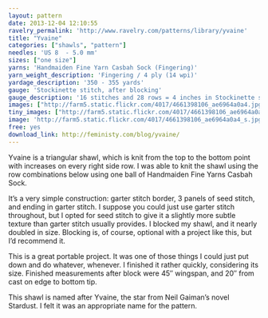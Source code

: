 ```yaml
---
layout: pattern
date: 2013-12-04 12:10:55
ravelry_permalink: 'http://www.ravelry.com/patterns/library/yvaine'
title: "Yvaine"
categories: ["shawls", "pattern"]
needles: 'US 8  - 5.0 mm'
sizes: ["one size"]
yarns: 'Handmaiden Fine Yarn Casbah Sock (Fingering)'
yarn_weight_description: 'Fingering / 4 ply (14 wpi)'
yardage_description: '350 - 355 yards'
gauge: 'Stockinette stitch, after blocking'
gauge_description: '16 stitches and 28 rows = 4 inches in Stockinette stitch, after blocking'
images: ["http://farm5.static.flickr.com/4017/4661398106_ae6964a0a4.jpg", "http://farm4.static.flickr.com/3648/3525809842_a7196a0d18.jpg", "http://farm4.static.flickr.com/3647/3525004127_d9248f7976.jpg"]
tiny_images: ["http://farm5.static.flickr.com/4017/4661398106_ae6964a0a4_s.jpg", "http://farm4.static.flickr.com/3648/3525809842_a7196a0d18_s.jpg", "http://farm4.static.flickr.com/3647/3525004127_d9248f7976_s.jpg"]
image: 'http://farm5.static.flickr.com/4017/4661398106_ae6964a0a4_s.jpg'
free: yes
download_link: http://feministy.com/blog/yvaine/
---
```

<p>Yvaine is a triangular shawl, which is knit from the top to the bottom point with increases on every right side row. I was able to knit the shawl using the row combinations below using one ball of Handmaiden Fine Yarns Casbah Sock.</p>

<p>It’s a very simple construction: garter stitch border, 3 panels of seed stitch, and ending in garter stitch. I suppose you could just use garter stitch throughout, but I opted for seed stitch to give it a slightly more subtle texture than garter stitch usually provides. I blocked my shawl, and it nearly doubled in size. Blocking is, of course, optional with a project like this, but I’d recommend it.</p>

<p>This is a great portable project. It was one of those things I could just put down and do whatever, whenever. I finished it rather quickly, considering its size. Finished measurements after block were 45″ wingspan, and 20″ from cast on edge to bottom tip.</p>

<p>This shawl is named after Yvaine, the star from Neil Gaiman’s novel Stardust. I felt it was an appropriate name for the pattern.</p>